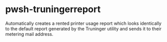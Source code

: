 # pwsh-truningerreport
Automatically creates a rented printer usage report which looks identically to the default report generated by the Truninger utility and sends it to their metering mail address.

